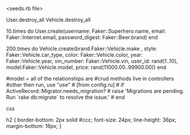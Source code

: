 <seeds.rb file>

User.destroy_all
Vehicle.destroy_all

10.times do
    User.create(username: Faker::Superhero.name, email: Faker::Internet.email, password_digest: Faker::Beer.brand)
end


200.times do
    Vehicle.create(brand:Faker::Vehicle.make , style: Faker::Vehicle.car_type, color: Faker::Vehicle.color, year: Faker::Vehicle.year, vin_number: Faker::Vehicle.vin, user_id: rand(1..10), model:Faker::Vehicle.model, price: rand(11000.00..99900.00))
end


<note>
#model = all of the relationships are 
#crud methods live in controllers
#other then run, use "use"

<deleted code>
# [from config.ru]
# if ActiveRecord::Migrator.needs_migration?
#   raise 'Migrations are pending. Run `rake db:migrate` to resolve the issue.'
# end



css

  h2 {
    border-bottom: 2px solid #ccc;
    font-size: 24px;
    line-height: 36px;
    margin-bottom: 16px;
  }